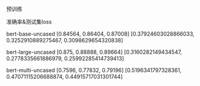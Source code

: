 预训练

准确率&测试集loss

bert-base-uncased
[0.84564, 0.86404, 0.87008]
[0.37924603028866033, 0.3252910889275467, 0.3098629654320838]

bert-large-uncased
[0.875, 0.88888, 0.89664]
[0.3160282149434547, 0.2778335661886979, 0.25992285414739413]

bert-multi-uncased
[0.7596, 0.77832, 0.79196]
[0.5196341797328361, 0.47071115206688874, 0.44915717031301744]